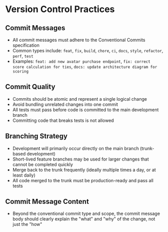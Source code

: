 # Version Control Practices

## Commit Messages
- All commit messages must adhere to the Conventional Commits specification
- Common types include: `feat`, `fix`, `build`, `chore`, `ci`, `docs`, `style`, `refactor`, `perf`, `test`
- Examples: `feat: add new avatar purchase endpoint`, `fix: correct score calculation for ties`, `docs: update architecture diagram for scoring`

## Commit Quality
- Commits should be atomic and represent a single logical change
- Avoid bundling unrelated changes into one commit
- All tests must pass before code is committed to the main development branch
- Committing code that breaks tests is not allowed

## Branching Strategy
- Development will primarily occur directly on the main branch (trunk-based development)
- Short-lived feature branches may be used for larger changes that cannot be completed quickly
- Merge back to the trunk frequently (ideally multiple times a day, or at least daily)
- All code merged to the trunk must be production-ready and pass all tests

## Commit Message Content
- Beyond the conventional commit type and scope, the commit message body should clearly explain the "what" and "why" of the change, not just the "how"